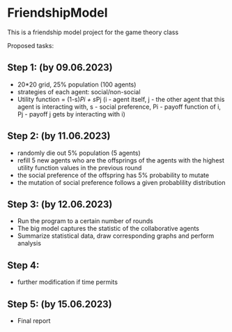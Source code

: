# FriendshipModel
This is a friendship model project for the game theory class

Proposed tasks:

## Step 1: (by 09.06.2023)
- 20*20 grid, 25% population (100 agents)
- strategies of each agent: social/non-social
- Utility function = (1-s)*Pi + s*Pj (i - agent itself, j - the other agent that this agent is interacting with, s - social preference, Pi - payoff function of i, Pj - payoff j gets by interacting with i)

## Step 2: (by 11.06.2023)
- randomly die out 5% population (5 agents)
- refill 5 new agents who are the offsprings of the agents with the highest utility function values in the previous round
- the social preference of the offspring has 5% probability to mutate
- the mutation of social preference follows a given probablility distribution


## Step 3: (by 12.06.2023)
- Run the program to a certain number of rounds
- The big model captures the statistic of the collaborative agents
- Summarize statistical data, draw corresponding graphs and perform analysis

## Step 4:
- further modification if time permits

## Step 5: (by 15.06.2023)
- Final report 
